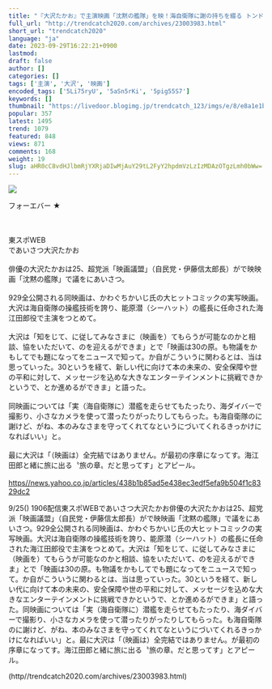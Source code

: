 ```yaml
---
title: "『大沢たかお』で主演映画「沈黙の艦隊」を映！海自衛隊に謝の持ちを綴る トンドキャッチブログ"
full_url: "http://trendcatch2020.com/archives/23003983.html"
short_url: "trendcatch2020"
language: "ja"
date: 2023-09-29T16:22:21+0900
lastmod: 
draft: false
author: []
categories: []
tags: ['主演', '大沢', '映画']
encoded_tags: ['5Li75ryU', '5aSn5rKi', '5pig55S7']
keywords: []
thumbnail: "https://livedoor.blogimg.jp/trendcatch_123/imgs/e/8/e8a1e1b4.jpg"
popular: 357
latest: 1495
trend: 1079
featured: 848
views: 871
comments: 168
weight: 19
slug: aHR0cC8vdHJlbmRjYXRjaDIwMjAuY29tL2FyY2hpdmVzLzIzMDAzOTgzLmh0bWw=
---
```


![](https://livedoor.blogimg.jp/trendcatch_123/imgs/e/8/e8a1e1b4.jpg)

<div><p>フォーエバー ★ </p><br> <br> 東スポWEB <br> であいさつ大沢たかお <br> <br> 俳優の大沢たかおは25、超党派「映画議盟」（自民党・伊藤信太郎長）がで映映画「沈黙の艦隊」で議をにあいさつ。 <br> <br> 929全公開される同映画は、かわぐちかいじ氏の大ヒットコミックの実写映画。大沢は海自衛隊の操艦技術を誇り、能原潜（シーハット）の艦長に任命された海江田郎役で主演をつとめて。 <br> <br> 大沢は「知をじて、に従してみなさまに（映画を）てもらうが可能なのかと相談、協をいただいて、のを迎えるができま」とで「映画は30の原。も物議をかもしてでも題になってをニュースで知って。か自がこういうに関わるとは、当は思っていった。30というを経て、新しい代に向けて本の未来の、安全保障や世の平和に対して、メッセージを込めな大きなエンターテインメントに挑戦できかというで、とか進めるができま」と語った。 <br> <br> 同映画については「実（海自衛隊に）潜艦を走らせてもたったり、海ダイバーで撮影り、小さなカメラを使って潜ったりがったりしてもらった。も海自衛隊のに謝けど、がね、本のみなさまを守ってくれてなというにづいてくれるきっかけになればいい」と。 <br> <br> 最に大沢は「（映画は）全完結ではありません。が最初の序章になってす。海江田郎と緒に旅に出る〝旅の章〟だと思ってす」とアピール。 <br> <br> <a target='_blank' href='https//news.yahoo.co.jp/articles/438b1b85ad5e438ec3edf5efa9b504f1c8329dc2'>https//news.yahoo.co.jp/articles/438b1b85ad5e438ec3edf5efa9b504f1c8329dc2</a> <p>9/25() 1906配信東スポWEBであいさつ大沢たかお俳優の大沢たかおは25、超党派「映画議盟」（自民党・伊藤信太郎長）がで映映画「沈黙の艦隊」で議をにあいさつ。929全公開される同映画は、かわぐちかいじ氏の大ヒットコミックの実写映画。大沢は海自衛隊の操艦技術を誇り、能原潜（シーハット）の艦長に任命された海江田郎役で主演をつとめて。大沢は「知をじて、に従してみなさまに（映画を）てもらうが可能なのかと相談、協をいただいて、のを迎えるができま」とで「映画は30の原。も物議をかもしてでも題になってをニュースで知って。か自がこういうに関わるとは、当は思っていった。30というを経て、新しい代に向けて本の未来の、安全保障や世の平和に対して、メッセージを込めな大きなエンターテインメントに挑戦できかというで、とか進めるができま」と語った。同映画については「実（海自衛隊に）潜艦を走らせてもたったり、海ダイバーで撮影り、小さなカメラを使って潜ったりがったりしてもらった。も海自衛隊のに謝けど、がね、本のみなさまを守ってくれてなというにづいてくれるきっかけになればいい」と。最に大沢は「（映画は）全完結ではありません。が最初の序章になってす。海江田郎と緒に旅に出る〝旅の章〟だと思ってす」とアピール。</p></div>

(http//trendcatch2020.com/archives/23003983.html)
